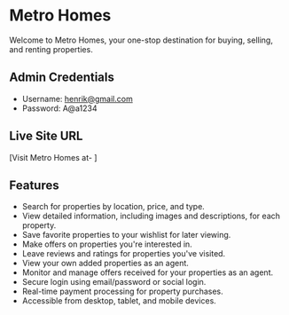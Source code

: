 # Metro Homes

Welcome to Metro Homes, your one-stop destination for buying, selling, and renting properties.

## Admin Credentials
- Username: henrik@gmail.com
- Password: A@a1234

## Live Site URL
[Visit Metro Homes at- ]

## Features
- Search for properties by location, price, and type.
- View detailed information, including images and descriptions, for each property.
- Save favorite properties to your wishlist for later viewing.
- Make offers on properties you're interested in.
- Leave reviews and ratings for properties you've visited.
- View your own added properties as an agent.
- Monitor and manage offers received for your properties as an agent.
- Secure login using email/password or social login.
- Real-time payment processing for property purchases.
- Accessible from desktop, tablet, and mobile devices.
